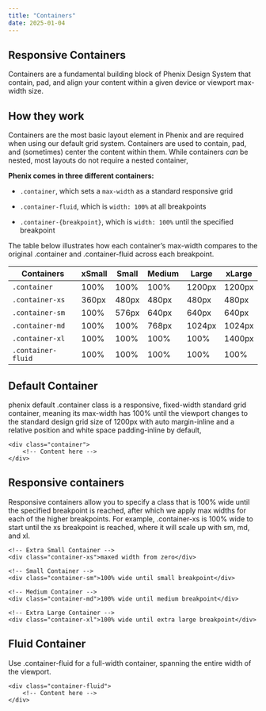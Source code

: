 ```yaml
---
title: "Containers"
date: 2025-01-04
---
```


## Responsive Containers

Containers are a fundamental building block of Phenix Design System that contain, pad, and align your content within a given device or viewport max-width size.

## How they work

Containers are the most basic layout element in Phenix and are required when using our default grid system. Containers are used to contain, pad, and (sometimes) center the content within them. While containers _can_ be nested, most layouts do not require a nested container,

**Phenix comes in three different containers:**

- `.container`, which sets a `max-width` as a standard responsive grid

- `.container-fluid`, which is `width: 100%` at all breakpoints

- `.container-{breakpoint}`, which is `width: 100%` until the specified breakpoint

The table below illustrates how each container’s max-width compares to the original .container and .container-fluid across each breakpoint.

| Containers | xSmall | Small | Medium | Large | xLarge |
| --- | --- | --- | --- | --- | --- |
| `.container` | 100% | 100% | 100% | 1200px | 1200px |
| `.container-xs` | 360px | 480px | 480px | 480px | 480px |
| `.container-sm` | 100% | 576px | 640px | 640px | 640px |
| `.container-md` | 100% | 100% | 768px | 1024px | 1024px |
| `.container-xl` | 100% | 100% | 100% | 100% | 1400px |
| `.container-fluid` | 100% | 100% | 100% | 100% | 100% |

## Default Container

phenix default .container class is a responsive, fixed-width standard grid container, meaning its max-width has 100% until the viewport changes to the standard design grid size of 1200px with auto margin-inline and a relative position and white space padding-inline by default,

```
<div class="container">
    <!-- Content here -->
</div>
```

## Responsive containers

Responsive containers allow you to specify a class that is 100% wide until the specified breakpoint is reached, after which we apply max widths for each of the higher breakpoints. For example, .container-xs is 100% wide to start until the xs breakpoint is reached, where it will scale up with sm, md, and xl.

```
<!-- Extra Small Container -->
<div class="container-xs">maxed width from zero</div>

<!-- Small Container -->
<div class="container-sm">100% wide until small breakpoint</div>

<!-- Medium Container -->
<div class="container-md">100% wide until medium breakpoint</div>

<!-- Extra Large Container -->
<div class="container-xl">100% wide until extra large breakpoint</div>
```

## Fluid Container

Use .container-fluid for a full-width container, spanning the entire width of the viewport.

```
<div class="container-fluid">
    <!-- Content here -->
</div>
```
